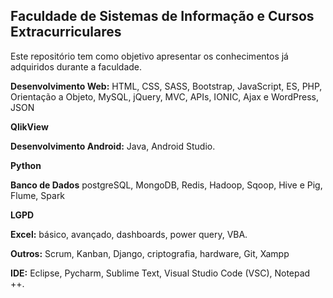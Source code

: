 ## Faculdade de Sistemas de Informação e Cursos Extracurriculares

Este repositório tem como objetivo apresentar os conhecimentos já adquiridos durante a faculdade.

**Desenvolvimento Web:** HTML, CSS, SASS, Bootstrap, JavaScript, ES, PHP, Orientação a Objeto, MySQL, jQuery, MVC, APIs, IONIC, Ajax e WordPress, JSON

**QlikView**

**Desenvolvimento Android:** Java, Android Studio.

**Python**

**Banco de Dados** postgreSQL, MongoDB, Redis, Hadoop, Sqoop, Hive e Pig, Flume, Spark

**LGPD**

**Excel:** básico, avançado, dashboards, power query, VBA.

**Outros:** Scrum, Kanban, Django, criptografia, hardware, Git, Xampp

**IDE:** Eclipse, Pycharm, Sublime Text, Visual Studio Code (VSC), Notepad ++.
